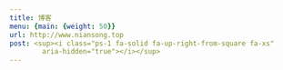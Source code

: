 ```yaml
---
title: 博客
menu: {main: {weight: 50}}
url: http://www.niansong.top
post: <sup><i class="ps-1 fa-solid fa-up-right-from-square fa-xs"
        aria-hidden="true"></i></sup>
---
```

